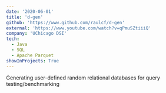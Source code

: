 ```yaml
---
date: '2020-06-01'
title: 'd-gen'
github: 'https://www.github.com/raulcf/d-gen'
external: 'https://www.youtube.com/watch?v=qPmuSZtiiiQ'
company: 'UChicago DSI'
tech:
  - Java
  - SQL
  - Apache Parquet
showInProjects: True
---
```


Generating user-defined random relational databases for query testing/benchmarking
